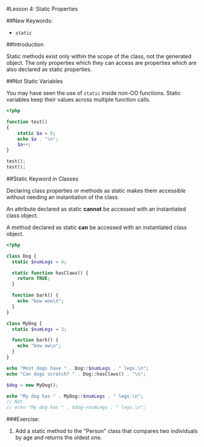 #Lesson 4: Static Properties

##New Keywords:

 - `static`

##Introduction

Static methods exist only within the scope of the class, not the generated object. The only properties which they can access are properties which are also declared as static properties.

##Not Static Variables

You may have seen the use of `static` inside non-OO functions. Static variables keep their values across multiple function calls.

```php
<?php

function test()
{
    static $a = 0;
    echo $a . "\n";
    $a++;
}

test();
test();
```

##Static Keyword in Classes

Declaring class properties or methods as static makes them accessible without needing an instantiation of the class.

An attribute declared as static **cannot** be accessed with an instantiated class object.

A method declared as static **can** be accessed with an instantiated class object.

```php
<?php

class Dog {
  static $numLegs = 4;

  static function hasClaws() {
    return TRUE;
  }

  function bark() {
    echo "bow wow\n";
  }
}

class MyDog {
  static $numLegs = 3;

  function bark() {
    echo "bow ow\n";
  }
}

echo "Most dogs have " . Dog::$numLegs . " legs.\n";
echo "Can dogs scratch? " . Dog::hasClaws() . "\n";

$dog = new MyDog();

echo "My dog has " . MyDog::$numLegs . " legs.\n";
// Not
// echo "My dog has " . $dog->numLegs . " legs.\n";
```

###Exercise:

 1. Add a static method to the "Person" class that compares two individuals by age and returns the oldest one.
